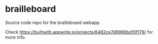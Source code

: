 # brailleboard
Source code repo for the brailleboard webapp.

Check https://builtwith.appwrite.io/projects/6482ce7d9966bd15f179/ for more info.
